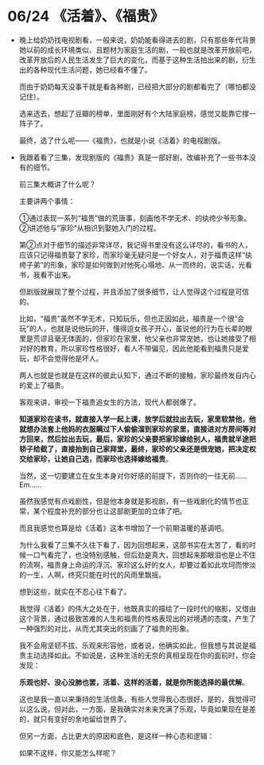 # 06/24 《活着》、《福贵》

* 晚上给奶奶找电视剧看，一般来说，奶奶能看得进去的剧，只有那些年代背景她以前的成长环境类似、且题材为家庭生活的剧，一般也就是改革开放前吧，改革开放后的人民生活发生了巨大的变化，而基于这种生活拍出来的剧，衍生出的各种现代生活问题，她已经看不懂了。

    而由于奶奶每天没事干就是看各种剧，已经把大部分的剧都看完了（哪怕都没记住）。

    选来选去，想起了豆瓣的榜单，里面刚好有个大陆家庭榜，感觉又能靠它撑一阵子了。

    最终，选了什么呢——《福贵》，也就是小说《活着》的电视剧版。

* 我跟着看了三集，发现剧版的《福贵》真是一部好剧，改编补充了一些书本没有的细节。

    前三集大概讲了什么呢？

    主要讲两个事情：
    
    ①通过表现一系列“福贵”做的荒唐事，刻画他不学无术、的纨绔少爷形象。
    ②讲述他与“家珍”从相识到娶她入门的过程。

    第②点对于细节的描述非常详尽，我记得书里没有这么详尽的，看书的人，应该只记得福贵娶了家珍，而家珍毫无疑问是一个好女人，对于福贵这样“纨绔子弟”的形象，家珍是如何做到对他死心塌地、从一而终的，说实话，光看书，我看不出来。

    但剧版就展现了整个过程，并且添加了很多细节，让人觉得这个过程是可信的。

    比如，“福贵”虽然不学无术，只知玩乐，但也正因如此，福贵是一个很“会玩”的人，也就是说他玩的开，懂得逗女孩子开心，虽说他的行为在长辈的眼里是荒谬且毫无体面的，但家珍在家里，他父亲也非常宠她，也让她接受了相对好的教育，所以家珍性格很好，看人不带偏见，因此他能看到福贵只是爱玩，却不会觉得他是坏人。

    两人也就是也就是在这样的彼此认知下，通过不断的接触，家珍最终发自内心的爱上了福贵。

    客观来讲，审视一下福贵追女生的方法，现代人都弱爆了。

    **知道家珍在读书，就直接入学一起上课，放学后就拉出去玩，家里软禁他，他就想办法套上他妈的衣服瞒过下人偷偷溜到家珍的家里，直接进对方房间等对方回来，然后拉出去玩，最后，家珍的父亲要把家珍嫁给别人，福贵就半途把轿子给截了，直接抬到自己家拜堂，最终，家珍的父亲还是很宠她，把决定权交给家珍，让她自己选，而家珍也选择嫁给福贵**。

    当然，这一切要建立在女生本身对你好感的前提下，否则你的一往无前……Em……

    虽然我感觉有点戏剧性，但是他本身就是影视剧，有一些戏剧化的情节也正常，某个程度补充的部分也让这部剧更加的立体了吧。

    而且我感觉也算是给《活着》这本书增加了一个前期温暖的基调吧。

    为什么我看了三集不久往下看了，因为回想起来，这部书实在太苦了，看的时候一口气看完了，也没特别感触，但后劲是真大，回想起来那眼泪也是止不住的流啊，福贵身上命运的浮沉、家珍这么好的女人，却要过着如此坎坷而惨淡的一生，人啊，终究只能在时代的风雨里飘摇。

    想到这些，就实在不忍心往下看了。

    我觉得《活着》的伟大之处在于，他既真实的描绘了一段时代的缩影，又借由这个背景，通过极致苦难的人生和福贵的性格表现出的对境遇的态度，产生了一种强烈的对比，从而尤其突出的刻画了了福贵的形象。

    我不会用坚韧不拔、乐观来形容他，或者说，他确实如此，但我想与其说是福贵主动选择如此。不如说是，这种生活的无奈的真相呈现在你的面前时，你会发现：
    
    **乐观也好、没心没肺也罢，活着、这样的活着，就是你所能选择的最优解**。

    这也是我一直以来秉持的生活信条，有些人觉得我心态很好，是的，我觉得可以这么说，但对此，一方面，是我确实对未来充满了乐观，毕竟如果现在是差的，就只有变好的余地留给世界了。

    但另一方面，占比更大的原因和底色，是这样一种心态和逻辑：

    如果不这样，你又能怎么样呢？